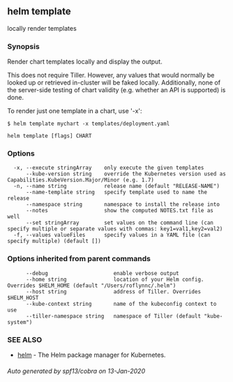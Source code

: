 ## helm template

locally render templates

### Synopsis



Render chart templates locally and display the output.

This does not require Tiller. However, any values that would normally be
looked up or retrieved in-cluster will be faked locally. Additionally, none
of the server-side testing of chart validity (e.g. whether an API is supported)
is done.

To render just one template in a chart, use '-x':

	$ helm template mychart -x templates/deployment.yaml


```
helm template [flags] CHART
```

### Options

```
  -x, --execute stringArray    only execute the given templates
      --kube-version string    override the Kubernetes version used as Capabilities.KubeVersion.Major/Minor (e.g. 1.7)
  -n, --name string            release name (default "RELEASE-NAME")
      --name-template string   specify template used to name the release
      --namespace string       namespace to install the release into
      --notes                  show the computed NOTES.txt file as well
      --set stringArray        set values on the command line (can specify multiple or separate values with commas: key1=val1,key2=val2)
  -f, --values valueFiles      specify values in a YAML file (can specify multiple) (default [])
```

### Options inherited from parent commands

```
      --debug                     enable verbose output
      --home string               location of your Helm config. Overrides $HELM_HOME (default "/Users/roflynnc/.helm")
      --host string               address of Tiller. Overrides $HELM_HOST
      --kube-context string       name of the kubeconfig context to use
      --tiller-namespace string   namespace of Tiller (default "kube-system")
```

### SEE ALSO
* [helm](helm.md)	 - The Helm package manager for Kubernetes.

###### Auto generated by spf13/cobra on 13-Jan-2020
